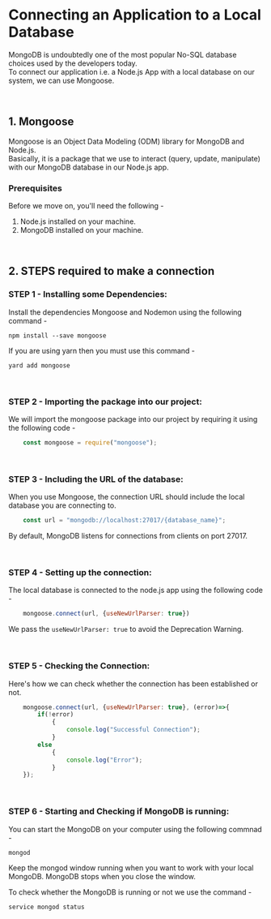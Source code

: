 # Connecting an Application to a Local Database

MongoDB is undoubtedly one of the most popular No-SQL database choices used by the developers today.  
To connect our application i.e. a Node.js App with a local database on our system, we can use Mongoose.

<p>&nbsp</p>

## 1. Mongoose

Mongoose is an Object Data Modeling (ODM) library for MongoDB and Node.js.  
Basically, it is a package that we use to interact (query, update, manipulate) with our MongoDB database in our Node.js app.

### **Prerequisites**
Before we move on, you'll need the following - 
1. Node.js installed on your machine.
2. MongoDB installed on your machine.

<p>&nbsp</p>

## 2. STEPS required to make a connection

### **STEP 1 - Installing some Dependencies:**
Install the dependencies Mongoose and Nodemon using the following command - 

    npm install --save mongoose 

If you are using yarn then you must use this command - 

    yard add mongoose 

<p>&nbsp</p>

### **STEP 2 - Importing the package into our project:**
We will import the mongoose package into our project by requiring it using the following code - 

```js
    const mongoose = require("mongoose");
```

<p>&nbsp</p>

### **STEP 3 - Including the URL of the database:**
When you use Mongoose, the connection URL should include the local database you are connecting to.

```js
    const url = "mongodb://localhost:27017/{database_name}";
```

By default, MongoDB listens for connections from clients on port 27017.

<p>&nbsp</p>

### **STEP 4 - Setting up the connection:**
The local database is connected to the node.js app using the following code - 

```js
    mongoose.connect(url, {useNewUrlParser: true})
```

We pass the `useNewUrlParser: true` to avoid the Deprecation Warning.

<p>&nbsp</p>

### **STEP 5 - Checking the Connection:**
Here's how we can check whether the connection has been established or not.

```js
    mongoose.connect(url, {useNewUrlParser: true}, (error)=>{
        if(!error)
            {
                console.log("Successful Connection");
            }
        else
            {
                console.log("Error");
            }
    });
```

<p>&nbsp</p>

### **STEP 6 - Starting and Checking if MongoDB is running:**
You can start the MongoDB on your computer using the following commnad - 

    mongod
    
Keep the mongod window running when you want to work with your local MongoDB. MongoDB stops when you close the window.

To check whether the MongoDB is running or not we use the command -

    service mongod status
